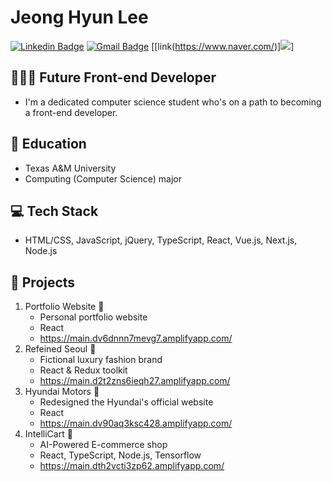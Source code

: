 # Jeong Hyun Lee 
[![Linkedin Badge](https://img.shields.io/badge/-LinkedIn-blue?style=flat-square&logo=Linkedin&logoColor=white&link=https://www.linkedin.com/in/jeong-hyun-lee-a5362319a/)](https://www.linkedin.com/in/jeong-hyun-lee-a5362319a/)
[![Gmail Badge](https://img.shields.io/badge/Gmail-d14836?style=flat-square&logo=Gmail&logoColor=white&link=mailto:lejhn1@gmail.com)](mailto:lejhn1@gmail.com)
[[link(https://www.naver.com/)]<img src="https://img.shields.io/badge/GitHub-181717?style=flat-square&logo=GitHub&logoColor=white"/>]


## 👨🏻‍💻 Future Front-end Developer
- I'm a dedicated computer science student who's on a path to becoming a front-end developer.

## 🏫 Education
- Texas A&M University
- Computing (Computer Science) major

## 💻 Tech Stack
- HTML/CSS, JavaScript, jQuery, TypeScript, React, Vue.js, Next.js, Node.js

## 🚀 Projects
1. Portfolio Website 📔
   - Personal portfolio website 
   - React
   - https://main.dv6dnnn7mevg7.amplifyapp.com/
2. Refeined Seoul 🥼
   - Fictional luxury fashion brand 
   - React & Redux toolkit
   - https://main.d2t2zns6ieqh27.amplifyapp.com/
3. Hyundai Motors 🚗
   - Redesigned the Hyundai's official website
   - React
   - https://main.dv90aq3ksc428.amplifyapp.com/
4. IntelliCart 🤖
   - AI-Powered E-commerce shop
   - React, TypeScript, Node.js, Tensorflow
   - https://main.dth2vcti3zp62.amplifyapp.com/


<!--
**JunLee8108/JunLee8108** is a ✨ _special_ ✨ repository because its `README.md` (this file) appears on your GitHub profile.

Here are some ideas to get you started:

- 🔭 I’m currently working on ...
- 🌱 I’m currently learning ...
- 👯 I’m looking to collaborate on ...
- 🤔 I’m looking for help with ...
- 💬 Ask me about ...
- 📫 How to reach me: ...
- 😄 Pronouns: ...
- ⚡ Fun fact: ...
-->

